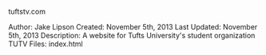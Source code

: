 tuftstv.com

Author: Jake Lipson
Created: November 5th, 2013
Last Updated: November 5th, 2013
Description: A website for Tufts University's student organization TUTV
Files: index.html